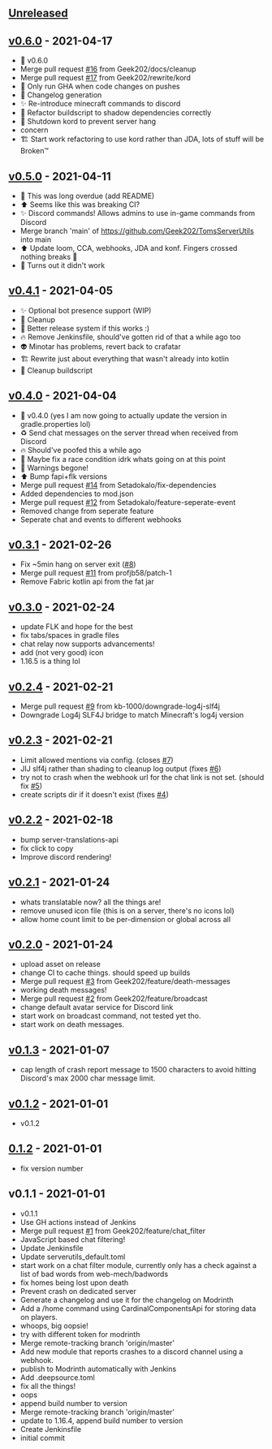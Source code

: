 <a name="unreleased"></a>
## [Unreleased]



<a name="v0.6.0"></a>
## [v0.6.0] - 2021-04-17

- :bookmark: v0.6.0
- Merge pull request [#16](https://github.com/Geek202/TomsServerUtils/issues/16) from Geek202/docs/cleanup
- Merge pull request [#17](https://github.com/Geek202/TomsServerUtils/issues/17) from Geek202/rewrite/kord
- :construction_worker: Only run GHA when code changes on pushes
- :memo: Changelog generation
- ✨ Re-introduce minecraft commands to discord
- 👷 Refactor buildscript to shadow dependencies correctly
- 🐛 Shutdown kord to prevent server hang
- concern
- 🏗️ Start work refactoring to use kord rather than JDA, lots of stuff will be Broken™


<a name="v0.5.0"></a>
## [v0.5.0] - 2021-04-11

- 📝 This was long overdue (add README)
- ⬆️ Seems like this was breaking CI?
- ✨ Discord commands! Allows admins to use in-game commands from Discord
- Merge branch 'main' of https://github.com/Geek202/TomsServerUtils into main
- ⬆️ Update loom, CCA, webhooks, JDA and konf. Fingers crossed nothing breaks 🤞
- 💚 Turns out it didn't work


<a name="v0.4.1"></a>
## [v0.4.1] - 2021-04-05

- ✨ Optional bot presence support (WIP)
- 👷 Cleanup
- 👷 Better release system if this works :)
- 🔥 Remove Jenkinsfile, should've gotten rid of that a while ago too
- 👽 Minotar has problems, revert back to crafatar
- 🏗 Rewrite just about everything that wasn't already into kotlin
- 🔨 Cleanup buildscript


<a name="v0.4.0"></a>
## [v0.4.0] - 2021-04-04

- 🔖 v0.4.0 (yes I am now going to actually update the version in gradle.properties lol)
- ♻️ Send chat messages on the server thread when received from Discord
- 🔥 Should've poofed this a while ago
- 🐛 Maybe fix a race condition idrk whats going on at this point
- 🚨 Warnings begone!
- ⬆️ Bump fapi+flk versions
- Merge pull request [#14](https://github.com/Geek202/TomsServerUtils/issues/14) from Setadokalo/fix-dependencies
- Added dependencies to mod.json
- Merge pull request [#12](https://github.com/Geek202/TomsServerUtils/issues/12) from Setadokalo/feature-seperate-event
- Removed change from seperate feature
- Seperate chat and events to different webhooks


<a name="v0.3.1"></a>
## [v0.3.1] - 2021-02-26

- Fix ~5min hang on server exit ([#8](https://github.com/Geek202/TomsServerUtils/issues/8))
- Merge pull request [#11](https://github.com/Geek202/TomsServerUtils/issues/11) from profjb58/patch-1
- Remove Fabric kotlin api from the fat jar


<a name="v0.3.0"></a>
## [v0.3.0] - 2021-02-24

- update FLK and hope for the best
- fix tabs/spaces in gradle files
- chat relay now supports advancements!
- add (not very good) icon
- 1.16.5 is a thing lol


<a name="v0.2.4"></a>
## [v0.2.4] - 2021-02-21

- Merge pull request [#9](https://github.com/Geek202/TomsServerUtils/issues/9) from kb-1000/downgrade-log4j-slf4j
- Downgrade Log4j SLF4J bridge to match Minecraft's log4j version


<a name="v0.2.3"></a>
## [v0.2.3] - 2021-02-21

- Limit allowed mentions via config. (closes [#7](https://github.com/Geek202/TomsServerUtils/issues/7))
- JIJ slf4j rather than shading to cleanup log output (fixes [#6](https://github.com/Geek202/TomsServerUtils/issues/6))
- try not to crash when the webhook url for the chat link is not set. (should fix [#5](https://github.com/Geek202/TomsServerUtils/issues/5))
- create scripts dir if it doesn't exist (fixes [#4](https://github.com/Geek202/TomsServerUtils/issues/4))


<a name="v0.2.2"></a>
## [v0.2.2] - 2021-02-18

- bump server-translations-api
- fix click to copy
- Improve discord rendering!


<a name="v0.2.1"></a>
## [v0.2.1] - 2021-01-24

- whats translatable now? all the things are!
- remove unused icon file (this is on a server, there's no icons lol)
- allow home count limit to be per-dimension or global across all


<a name="v0.2.0"></a>
## [v0.2.0] - 2021-01-24

- upload asset on release
- change CI to cache things. should speed up builds
- Merge pull request [#3](https://github.com/Geek202/TomsServerUtils/issues/3) from Geek202/feature/death-messages
- working death messages!
- Merge pull request [#2](https://github.com/Geek202/TomsServerUtils/issues/2) from Geek202/feature/broadcast
- change default avatar service for Discord link
- start work on broadcast command, not tested yet tho.
- start work on death messages.


<a name="v0.1.3"></a>
## [v0.1.3] - 2021-01-07

- cap length of crash report message to 1500 characters to avoid hitting Discord's max 2000 char message limit.


<a name="v0.1.2"></a>
## [v0.1.2] - 2021-01-01

- v0.1.2


<a name="0.1.2"></a>
## [0.1.2] - 2021-01-01

- fix version number


<a name="v0.1.1"></a>
## v0.1.1 - 2021-01-01

- v0.1.1
- Use GH actions instead of Jenkins
- Merge pull request [#1](https://github.com/Geek202/TomsServerUtils/issues/1) from Geek202/feature/chat_filter
- JavaScript based chat filtering!
- Update Jenkinsfile
- Update serverutils_default.toml
- start work on a chat filter module, currently only has a check against a list of bad words from web-mech/badwords
- fix homes being lost upon death
- Prevent crash on dedicated server
- Generate a changelog and use it for the changelog on Modrinth
- Add a /home command using CardinalComponentsApi for storing data on players.
- whoops, big oopsie!
- try with different token for modrinth
- Merge remote-tracking branch 'origin/master'
- Add new module that reports crashes to a discord channel using a webhook.
- publish to Modrinth automatically with Jenkins
- Add .deepsource.toml
- fix all the things!
- oops
- append build number to version
- Merge remote-tracking branch 'origin/master'
- update to 1.16.4, append build number to version
- Create Jenkinsfile
- initial commit


[Unreleased]: https://github.com/Geek202/TomsServerUtils/compare/v0.6.0...HEAD
[v0.6.0]: https://github.com/Geek202/TomsServerUtils/compare/v0.5.0...v0.6.0
[v0.5.0]: https://github.com/Geek202/TomsServerUtils/compare/v0.4.1...v0.5.0
[v0.4.1]: https://github.com/Geek202/TomsServerUtils/compare/v0.4.0...v0.4.1
[v0.4.0]: https://github.com/Geek202/TomsServerUtils/compare/v0.3.1...v0.4.0
[v0.3.1]: https://github.com/Geek202/TomsServerUtils/compare/v0.3.0...v0.3.1
[v0.3.0]: https://github.com/Geek202/TomsServerUtils/compare/v0.2.4...v0.3.0
[v0.2.4]: https://github.com/Geek202/TomsServerUtils/compare/v0.2.3...v0.2.4
[v0.2.3]: https://github.com/Geek202/TomsServerUtils/compare/v0.2.2...v0.2.3
[v0.2.2]: https://github.com/Geek202/TomsServerUtils/compare/v0.2.1...v0.2.2
[v0.2.1]: https://github.com/Geek202/TomsServerUtils/compare/v0.2.0...v0.2.1
[v0.2.0]: https://github.com/Geek202/TomsServerUtils/compare/v0.1.3...v0.2.0
[v0.1.3]: https://github.com/Geek202/TomsServerUtils/compare/v0.1.2...v0.1.3
[v0.1.2]: https://github.com/Geek202/TomsServerUtils/compare/0.1.2...v0.1.2
[0.1.2]: https://github.com/Geek202/TomsServerUtils/compare/v0.1.1...0.1.2
